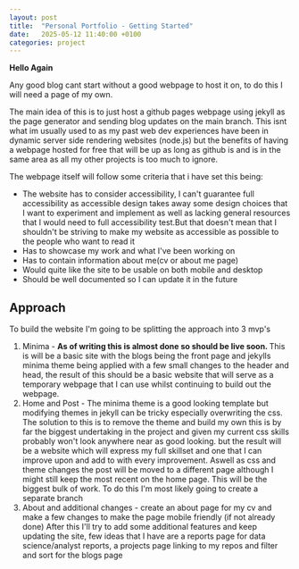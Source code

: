 ```yaml
---
layout: post
title:  "Personal Portfolio - Getting Started"
date:   2025-05-12 11:40:00 +0100
categories: project
---
```

**Hello Again** 

Any good blog cant start without a good webpage to host it on, to do this I will need a page of my own. 

The main idea of this is to just host a github pages webpage using jekyll as the page generator and sending blog updates on the main branch. This isnt what im usually used to as my past web dev experiences have been in dynamic server side rendering websites (node.js) but the benefits of having a webpage hosted for free that will be up as long as github is and is in the same area as all my other projects is too much to ignore.    

The webpage itself will follow some criteria that i have set this being:
- The website has to consider accessibility, I can't guarantee full accessibility as accessible design takes away some design choices that I want to experiment and implement as well as lacking general resources that I would need to full accessibility test.But that doesn't mean that I shouldn't be striving to make my website as accessible as possible to the people who want to read it     
- Has to showcase my work and what I've been working on 
- Has to contain information about me(cv or about me page)
- Would quite like the site to be usable on both mobile and desktop 
- Should be well documented so I can update it in the future 

## Approach 
To build the website I'm going to be splitting the approach into 3 mvp's
1. Minima - <b>As of writing this is almost done so should be live soon. </b>This is will be a basic site with the blogs being the front page and jekylls minima theme being applied with a few small changes to the header and head, the result of this should be a basic website that will serve as a temporary webpage that I can use whilst continuing to build out the webpage. 
2. Home and Post - The minima theme is a good looking template but modifying themes in jekyll can be tricky especially overwriting the css. The solution to this is to remove the theme and build my own this is by far the biggest undertaking in the project and given my current css skills probably won't look anywhere near as good looking. but the result will be a website which will express my full skillset and one that I can improve upon and add to with every improvement. Aswell as css and theme changes the post will be moved to a different page although I might still keep the most recent on the home page. This will be the biggest bulk of work. To do this I'm most likely going to create a separate branch    
3. About and additional changes - create an about page for my cv and make a few changes to make the page mobile friendly (if not already done) 
After this I'll try to add some additional features and keep updating the site, few ideas that I have are a reports page for data science/analyst reports, a projects page linking to my repos and filter and sort for the blogs page             

